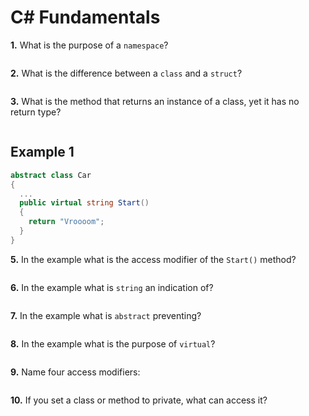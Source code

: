 # C# Fundamentals

**1.** What is the purpose of a `namespace`?
<!-- enter you answer in the space below -->
```

```

**2.** What is the difference between a `class` and a `struct`?
<!-- enter you answer in the space below -->
```

```

**3.** What is the method that returns an instance of a class, yet it has no return type?
<!-- enter you answer in the space below -->
```

```
## Example 1
```c#
abstract class Car
{
  ...
  public virtual string Start()
  {
    return "Vroooom";
  }
}
```

**5.** In the example what is the access modifier of the `Start()` method?
<!-- enter you answer in the space below -->
```

```

**6.** In the example what is `string` an indication of?
<!-- enter you answer in the space below -->
```

```

**7.** In the example what is `abstract` preventing?
<!-- enter you answer in the space below -->
```

```

**8.** In the example what is the purpose of `virtual`?
<!-- enter you answer in the space below -->
```

```

**9.** Name four access modifiers:
<!-- enter you answer in the space below -->
```

```

**10.** If you set a class or method to private, what can access it?
<!-- enter you answer in the space below -->
```

```